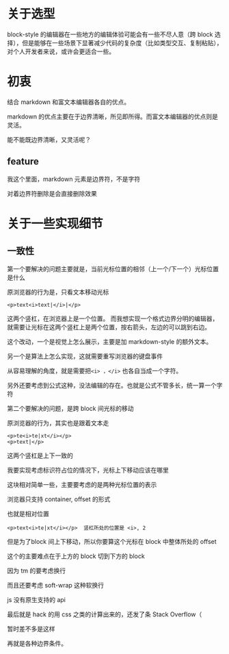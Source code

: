 # 关于选型

 block-style 的编辑器在一些地方的编辑体验可能会有一些不尽人意（跨 block 选择），但是能够在一些场景下显著减少代码的复杂度（比如类型交互、复制粘贴），对个人开发者来说，或许会更适合一些。


# 初衷

结合 markdown 和富文本编辑器各自的优点。

markdown 的优点主要在于边界清晰，所见即所得。而富文本编辑器的优点则是灵活。

能不能既边界清晰，又灵活呢？

## feature 
我这个里面，markdown 元素是边界符，不是字符

对着边界符删除是会直接删除效果


# 关于一些实现细节


## 一致性

第一个要解决的问题主要就是，当前光标位置的相邻（上一个/下一个）光标位置是什么

原浏览器的行为是，只看文本移动光标
```
<p>text<i>text|</i>|</p>
```
这两个竖杠，在浏览器上是一个位置。
而我想实现一个格式边界分明的编辑器，就需要让光标在这两个竖杠上是两个位置，按右箭头，左边的可以跳到右边。

这个改动，一个是视觉上怎么展示，主要是加 markdown-style 的额外文本。

另一个是算法上怎么实现，这就需要重写浏览器的键盘事件

从容易理解的角度，就是需要把`<i> ，</i>` 也各自当成一个字符。

另外还要考虑到公式这种，没法编辑的存在。也就是公式不管多长，统一算一个字符


第二个要解决的问题，是跨 block 间光标的移动

原浏览器的行为，其实也是跟着文本走
```
<p>te<i>te|xt</i></p>
<p>text|</p>
```

这两个竖杠是上下一致的

我要实现考虑标识符占位的情况下，光标上下移动应该在哪里

这块相对简单一些，主要要考虑的是两种光标位置的表示

浏览器只支持 container, offset 的形式

也就是相对位置

`<p>text<i>te|xt</i></p>  竖杠所处的位置是 <i>, 2`

但是为了block 间上下移动，所以你要算这个光标在 block 中整体所处的 offset

这个的主要难点在于上方的 block 切到下方的 block

因为 tm 的要考虑换行

而且还要考虑 soft-wrap 这种软换行

js 没有原生支持的 api

最后就是 hack 的用 css 之类的计算出来的，还发了条 Stack Overflow（

暂时差不多是这样

再就是各种边界条件。

